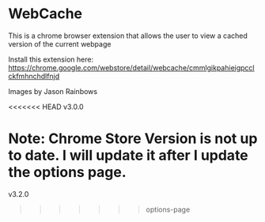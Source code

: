 WebCache
========

This is a chrome browser extension that allows the user to view a cached version of the current webpage

Install this extension here: https://chrome.google.com/webstore/detail/webcache/cmmlgikpahieigpcclckfmhnchdlfnjd

Images by Jason Rainbows

<<<<<<< HEAD
v3.0.0

Note: Chrome Store Version is not up to date. I will update it after I update the options page.
=======
v3.2.0
>>>>>>> options-page
